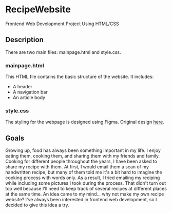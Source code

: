 # RecipeWebsite
Frontend Web Development Project Using HTML/CSS

## Description
There are two main files: mainpage.html and style.css. 

### mainpage.html
This HTML file contains the basic structure of the website. It includes:
* A header
* A navigation bar
* An article body

### style.css
The styling for the webpage is designed using Figma. Original design [here](https://www.figma.com/file/2Z2NLDq0zWmKXLYW7igCJs/Cookbook-Website?node-id=0%3A1). 

## Goals
Growing up, food has always been something important in my life. I enjoy eating them, cooking them, and sharing them with my friends and family. Cooking for different people throughout the years, I have been asked to share my recipe with them. At first, I would email them a scan of my handwritten recipe, but many of them told me it's a bit hard to imagine the cooking process with words only. As a result, I tried emailing my reciping while including some pictures I took during the process. That didn't turn out too well because I'll need to keep track of several recipes at different places at the same time.
An idea came to my mind... why not make my own recipe website? I've always been interested in frontend web development, so I decided to give this idea a try. 

